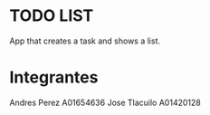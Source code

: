 # TODO LIST

App that creates a task and shows a list.

# Integrantes

Andres Perez A01654636
Jose Tlacuilo A01420128
